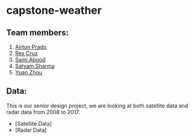 # capstone-weather

## Team members:
1. [Airton Prado](https://github.com/aprado06/capstone-weather)
2. [Rex Cruz](https://github.com/rhaxx/capstone-weather)
3. [Sami Abood](https://github.com/sam46/capstone-weather)
4. [Satyam Sharma](https://github.com/satyamsharma/capstone-weather)
5. [Yuan Zhou](https://github.com/CSC59939/capstone-weather)

## Data:
This is our senior design project, we are looking at both satellite data and radar data from 2008 to 2017.
* [Satellite Data]
* [Radar Data]



